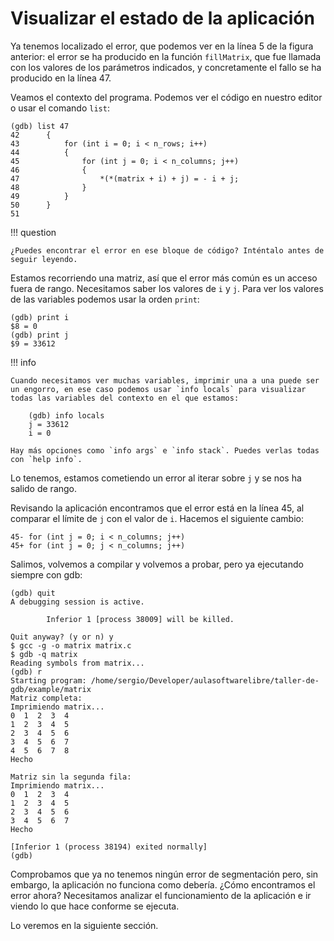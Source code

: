# Visualizar el estado de la aplicación

Ya tenemos localizado el error, que podemos ver en la línea 5 de la figura anterior: el error se ha producido en la función `fillMatrix`, que fue llamada con los valores de los parámetros indicados, y concretamente el fallo se ha producido en la línea 47.

Veamos el contexto del programa. Podemos ver el código en nuestro editor o usar el comando `list`:

    (gdb) list 47
    42      {
    43          for (int i = 0; i < n_rows; i++)
    44          {
    45              for (int j = 0; i < n_columns; j++)
    46              {
    47                  *(*(matrix + i) + j) = - i + j;
    48              }
    49          }
    50      }
    51

!!! question

    ¿Puedes encontrar el error en ese bloque de código? Inténtalo antes de seguir leyendo.

Estamos recorriendo una matriz, así que el error más común es un acceso fuera de rango. Necesitamos saber los valores de `i` y `j`. Para ver los valores de las variables podemos usar la orden `print`:

    (gdb) print i
    $8 = 0
    (gdb) print j
    $9 = 33612

!!! info

    Cuando necesitamos ver muchas variables, imprimir una a una puede ser un engorro, en ese caso podemos usar `info locals` para visualizar todas las variables del contexto en el que estamos:

        (gdb) info locals
        j = 33612
        i = 0

    Hay más opciones como `info args` e `info stack`. Puedes verlas todas con `help info`.

Lo tenemos, estamos cometiendo un error al iterar sobre `j` y se nos ha salido de rango.

Revisando la aplicación encontramos que el error está en la línea 45, al comparar el límite de `j` con el valor de `i`. Hacemos el siguiente cambio:

    45- for (int j = 0; i < n_columns; j++)
    45+ for (int j = 0; j < n_columns; j++)

Salimos, volvemos a compilar y volvemos a probar, pero ya ejecutando siempre con gdb:

    (gdb) quit
    A debugging session is active.

            Inferior 1 [process 38009] will be killed.

    Quit anyway? (y or n) y
    $ gcc -g -o matrix matrix.c
    $ gdb -q matrix
    Reading symbols from matrix...
    (gdb) r
    Starting program: /home/sergio/Developer/aulasoftwarelibre/taller-de-gdb/example/matrix
    Matriz completa:
    Imprimiendo matrix...
    0  1  2  3  4
    1  2  3  4  5
    2  3  4  5  6
    3  4  5  6  7
    4  5  6  7  8
    Hecho

    Matriz sin la segunda fila:
    Imprimiendo matrix...
    0  1  2  3  4
    1  2  3  4  5
    2  3  4  5  6
    3  4  5  6  7
    Hecho

    [Inferior 1 (process 38194) exited normally]
    (gdb)

Comprobamos que ya no tenemos ningún error de segmentación pero, sin embargo, la aplicación no funciona como debería. ¿Cómo encontramos el error ahora? Necesitamos analizar el funcionamiento de la aplicación e ir viendo lo que hace conforme se ejecuta.

Lo veremos en la siguiente sección.
